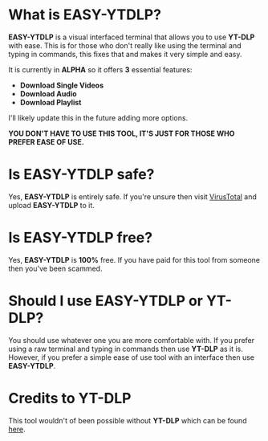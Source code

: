 # What is EASY-YTDLP?
**EASY-YTDLP** is a visual interfaced terminal that allows you to use **YT-DLP** with ease. This is for those who don't really like using the terminal and typing in commands, this fixes that and makes it very simple and easy.

It is currently in **ALPHA** so it offers **3** essential features: 
+ **Download Single Videos**
+ **Download Audio** 
+ **Download Playlist** 

I'll likely update this in the future adding more options.

**YOU DON'T HAVE TO USE THIS TOOL, IT'S JUST FOR THOSE WHO PREFER EASE OF USE.**


# Is EASY-YTDLP safe?
Yes, **EASY-YTDLP** is entirely safe. If you're unsure then visit [VirusTotal](https://www.virustotal.com/gui/home/upload) and upload **EASY-YTDLP** to it.

# Is EASY-YTDLP free?
Yes, **EASY-YTDLP** is **100%** free. If you have paid for this tool from someone then you've been scammed.

# Should I use EASY-YTDLP or YT-DLP?
You should use whatever one you are more comfortable with. If you prefer using a raw terminal and typing in commands then use **YT-DLP** as it is. However, if you prefer a simple ease of use tool with an interface then use **EASY-YTDLP**.

# Credits to YT-DLP
This tool wouldn't of been possible without **YT-DLP** which can be found [here](https://github.com/yt-dlp/yt-dlp).

